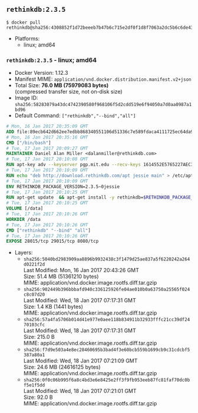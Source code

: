 ## `rethinkdb:2.3.5`

```console
$ docker pull rethinkdb@sha256:4308852f1d72beeeb7b47b6c715e2df0f1d8f7063a2dc5b6c6de430e29e1bb58
```

-	Platforms:
	-	linux; amd64

### `rethinkdb:2.3.5` - linux; amd64

-	Docker Version: 1.12.3
-	Manifest MIME: `application/vnd.docker.distribution.manifest.v2+json`
-	Total Size: **76.0 MB (75979083 bytes)**  
	(compressed transfer size, not on-disk size)
-	Image ID: `sha256:58283079a43dc4742390580f968106f5d2cdd519e6f94050a7d0aa0987a1bd96`
-	Default Command: `["rethinkdb","--bind","all"]`

```dockerfile
# Mon, 16 Jan 2017 20:35:09 GMT
ADD file:89ecb642d662ee7edbb868340551106d51336c7e589fdaca4111725ec64da957 in / 
# Mon, 16 Jan 2017 20:35:16 GMT
CMD ["/bin/bash"]
# Tue, 17 Jan 2017 20:09:27 GMT
MAINTAINER Daniel Alan Miller <dalanmiller@rethinkdb.com>
# Tue, 17 Jan 2017 20:10:08 GMT
RUN apt-key adv --keyserver pgp.mit.edu --recv-keys 1614552E5765227AEC39EFCFA7E00EF33A8F2399
# Tue, 17 Jan 2017 20:10:09 GMT
RUN echo "deb http://download.rethinkdb.com/apt jessie main" > /etc/apt/sources.list.d/rethinkdb.list
# Tue, 17 Jan 2017 20:10:09 GMT
ENV RETHINKDB_PACKAGE_VERSION=2.3.5~0jessie
# Tue, 17 Jan 2017 20:10:25 GMT
RUN apt-get update 	&& apt-get install -y rethinkdb=$RETHINKDB_PACKAGE_VERSION 	&& rm -rf /var/lib/apt/lists/*
# Tue, 17 Jan 2017 20:10:25 GMT
VOLUME [/data]
# Tue, 17 Jan 2017 20:10:26 GMT
WORKDIR /data
# Tue, 17 Jan 2017 20:10:26 GMT
CMD ["rethinkdb" "--bind" "all"]
# Tue, 17 Jan 2017 20:10:26 GMT
EXPOSE 28015/tcp 29015/tcp 8080/tcp
```

-	Layers:
	-	`sha256:5040bd2983909aa8896b9932438c3f1479d25ae837a5f6220242a264d0221f2d`  
		Last Modified: Mon, 16 Jan 2017 20:43:26 GMT  
		Size: 51.4 MB (51361210 bytes)  
		MIME: application/vnd.docker.image.rootfs.diff.tar.gzip
	-	`sha256:902449b396bbbafd940c336125926fe04ae010b0a63750a25565f024c8c07d20`  
		Last Modified: Wed, 18 Jan 2017 07:17:31 GMT  
		Size: 1.4 KB (1441 bytes)  
		MIME: application/vnd.docker.image.rootfs.diff.tar.gzip
	-	`sha256:57a4fa5706b014d41e977e0aee118b834911b32933fffc21cc39df2470103cfc`  
		Last Modified: Wed, 18 Jan 2017 07:17:31 GMT  
		Size: 215.0 B  
		MIME: application/vnd.docker.image.rootfs.diff.tar.gzip
	-	`sha256:f7d9e503a4e8ec28460695b3bad4f3e60bcb559b1699cb9c31cdcbf5387a80a1`  
		Last Modified: Wed, 18 Jan 2017 07:21:09 GMT  
		Size: 24.6 MB (24616125 bytes)  
		MIME: application/vnd.docker.image.rootfs.diff.tar.gzip
	-	`sha256:0f0c06b995f6a8c4bd3e6e8425e2ff3f9fb953eeb87fc81faf70dc0bf5e1f5dd`  
		Last Modified: Wed, 18 Jan 2017 07:21:01 GMT  
		Size: 92.0 B  
		MIME: application/vnd.docker.image.rootfs.diff.tar.gzip

